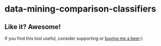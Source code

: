 # data-mining-comparison-classifiers

## Like it? Awesome!
If you find this tool useful, consider supporting or [buying me a beer](https://www.paypal.me/garciparedes/2):)

